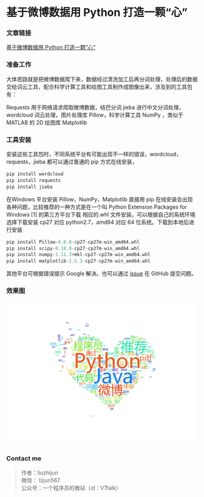 # 基于微博数据用 Python 打造一颗“心”

### 文章链接

[基于微博数据用 Python 打造一颗“心”](http://mp.weixin.qq.com/s?__biz=MjM5MzgyODQxMQ==&mid=2650366775&idx=1&sn=3fbf6f64304e528ddad88c0f6eb922e1&chksm=be9cd86389eb5175882c5666ac5ee7fe936a7b32b705244a87ce34eadfdf33f5a11236be4445&mpshare=1&scene=23&srcid=0215AAinxzHfYCxNvblNQuTf#rd)

### 准备工作
大体思路就是把微博数据爬下来，数据经过清洗加工后再分词处理，处理后的数据交给词云工具，配合科学计算工具和绘图工具制作成图像出来，涉及到的工具包有：

Requests 用于网络请求爬取微博数据，结巴分词 jieba 进行中文分词处理，wordcloud 词云处理，图片处理库 Pillow，科学计算工具 NumPy ，类似于 MATLAB 的 2D 绘图库 Matplotlib

### 工具安装
安装这些工具包时，不同系统平台有可能出现不一样的错误，wordcloud，requests，jieba 都可以通过普通的 pip 方式在线安装，
```python
pip install wordcloud
pip install requests
pip install jieba
```
在Windows 平台安装  Pillow，NumPy，Matplotlib 直接用 pip 在线安装会出现各种问题，比较推荐的一种方式是在一个叫 Python Extension Packages for Windows [1] 的第三方平台下载 相应的.whl 文件安装。可以根据自己的系统环境选择下载安装 cp27 对应 python2.7，amd64 对应 64 位系统。下载到本地后进行安装
```python
pip install Pillow-4.0.0-cp27-cp27m-win_amd64.whl
pip install scipy-0.18.0-cp27-cp27m-win_amd64.whl
pip install numpy-1.11.3+mkl-cp27-cp27m-win_amd64.whl
pip install matplotlib-1.5.3-cp27-cp27m-win_amd64.whl
```
其他平台可根据错误提示 Google 解决。也可以通过 [issue](https://github.com/lzjun567/crawler_html2pdf/issues) 在 GitHub 提交问题。

### 效果图

![iamge](./heart.jpg)

### Contact me

>作者：liuzhijun  
>微信： lzjun567  
>公众号：一个程序员的微站（id：VTtalk）  